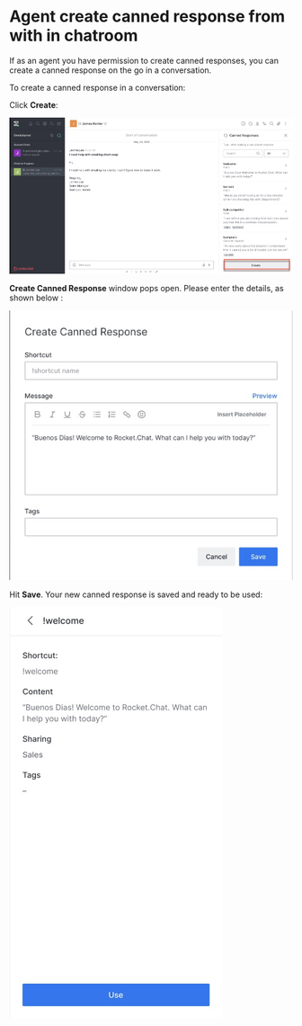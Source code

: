 # Agent create canned response from with in chatroom

If as an agent you have permission to create canned responses, you can create a canned response on the go in a conversation.

To create a canned response in a conversation:

Click **Create**:

![](<../../../../../.gitbook/assets/image (527).png>)

**Create Canned Response** window pops open. Please enter the details, as shown below :

![](<../../../../../.gitbook/assets/image (528).png>)

Hit **Save**. Your new canned response is saved and ready to be used:

![](<../../../../../.gitbook/assets/image (529).png>)
